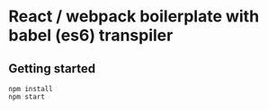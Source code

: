# React / webpack boilerplate with babel (es6) transpiler

## Getting started
    npm install
    npm start
